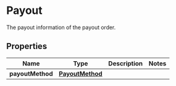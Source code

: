 

# Payout

The payout information of the payout order.

## Properties

| Name | Type | Description | Notes |
|------------ | ------------- | ------------- | -------------|
|**payoutMethod** | [**PayoutMethod**](PayoutMethod.md) |  |  |



